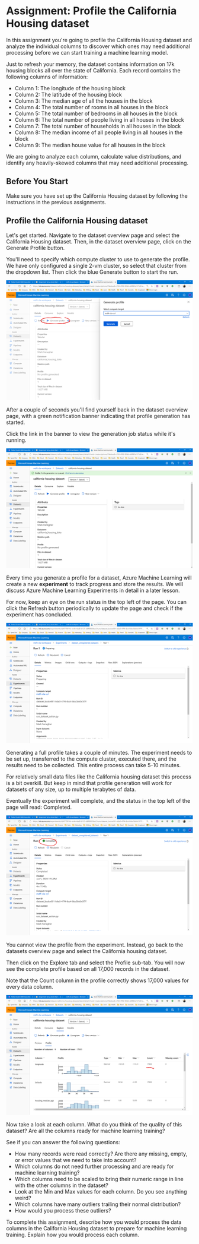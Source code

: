 # Assignment: Profile the California Housing dataset

In this assignment you're going to profile the California Housing dataset and analyze the individual columns to discover which ones may need additional processing before we can start training a machine learning model.  

Just to refresh your memory, the dataset contains information on 17k housing blocks all over the state of California. Each record contains the following columns of information:

* Column 1: The longitude of the housing block
* Column 2: The latitude of the housing block
* Column 3: The median age of all the houses in the block
* Column 4: The total number of rooms in all houses in the block
* Column 5: The total number of bedrooms in all houses in the block
* Column 6: The total number of people living in all houses in the block
* Column 7: The total number of households in all houses in the block
* Column 8: The median income of all people living in all houses in the block
* Column 9: The median house value for all houses in the block

We are going to analyze each column, calculate value distributions, and identify any heavily-skewed columns that may need additional processing.

## Before You Start

Make sure you have set up the California Housing dataset by following the instructions in the previous assignments.  

## Profile the California Housing dataset

Let's get started. Navigate to the dataset overview page and select the California Housing dataset. Then, in the dataset overview page, click on the Generate Profile button. 

You'll need to specify which compute cluster to use to generate the profile. We have only configured a single 2-vm cluster, so select that cluster from the dropdown list. Then click the blue Generate button to start the run.

![Generate profile step 1](./assets/profile.png)

After a couple of seconds you'll find yourself back in the dataset overview page, with a green notification banner indicating that profile generation has started.

Click the link in the banner to view the generation job status while it's running. 

![Generate profile step 2](./assets/profile2.png)

Every time you generate a profile for a dataset, Azure Machine Learning will create a new **experiment** to track progress and store the results. We will discuss Azure Machine Learning Experiments in detail in a later lesson.

For now, keep an eye on the run status in the top left of the page. You can click the Refresh button periodically to update the page and check if the experiment has concluded.

![Generate profile step 3](./assets/profile3.png)

Generating a full profile takes a couple of minutes. The experiment needs to be set up, transferred to the compute cluster, executed there, and the results need to be collected. This entire process can take 5-10 minutes.

For relatively small data files like the California housing dataset this process is a bit overkill. But keep in mind that profile generation will work for datasets of any size, up to multiple terabytes of data.

Eventually the experiment will complete, and the status in the top left of the page will read: Completed.

![Generate profile step 4](./assets/profile4.png)

You cannot view the profile from the experiment. Instead, go back to the datasets overview page and select the California housing dataset. 

Then click on the Explore tab and select the Profile sub-tab. You will now see the complete profile based on all 17,000 records in the dataset.

Note that the Count column in the profile correctly shows 17,000 values for every data column.

![Generate profile step 5](./assets/profile5.png)

Now take a look at each column. What do you think of the quality of this dataset? Are all the columns ready for machine learning training?

See if you can answer the following questions:

* How many records were read correctly? Are there any missing, empty, or error values that we need to take into account? 
* Which columns do not need further processing and are ready for machine learning training?
* Which columns need to be scaled to bring their numeric range in line with the other columns in the dataset?
* Look at the Min and Max values for each column. Do you see anything weird?
* Which columns have many outliers trailing their normal distribution? 
* How would you process these outliers?

To complete this assignment, describe how you would process the data columns in the California Housing dataset to prepare for machine learning training. Explain how you would process each column. 
